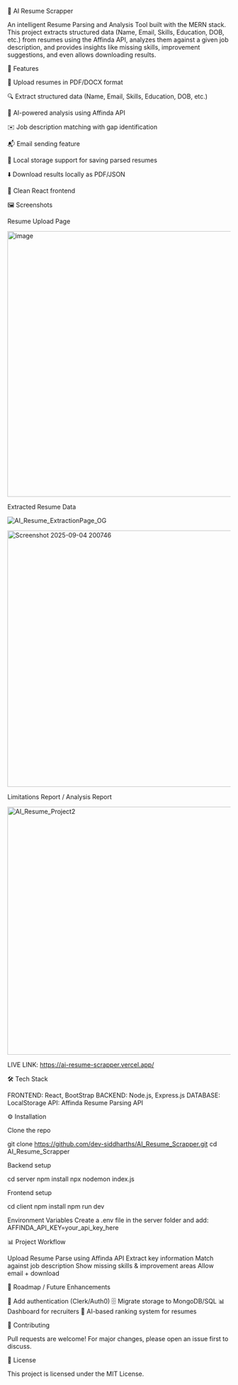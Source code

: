 📄 AI Resume Scrapper

An intelligent Resume Parsing and Analysis Tool built with the MERN stack. This project extracts structured data (Name, Email, Skills, Education, DOB, etc.) from resumes using the Affinda API, analyzes them against a given job description, and provides insights like missing skills, improvement suggestions, and even allows downloading results.

🚀 Features

📂 Upload resumes in PDF/DOCX format

🔍 Extract structured data (Name, Email, Skills, Education, DOB, etc.)

🤖 AI-powered analysis using Affinda API

✉️ Job description matching with gap identification

📬 Email sending feature

💾 Local storage support for saving parsed resumes

⬇️ Download results locally as PDF/JSON

🎨 Clean React frontend


🖼️ Screenshots

Resume Upload Page

<img width="1346" height="600" alt="image" src="https://github.com/user-attachments/assets/63e52606-9134-4866-8a62-05e2a1c701db" />

Extracted Resume Data

![AI_Resume_ExtractionPage_OG](https://github.com/user-attachments/assets/b8b3dea6-116a-4d43-987e-68c213a8d892)


<img width="1199" height="579" alt="Screenshot 2025-09-04 200746" src="https://github.com/user-attachments/assets/b77596b4-0a81-471f-8049-50c530697388" />

Limitations Report / Analysis Report

<img width="1206" height="560" alt="AI_Resume_Project2" src="https://github.com/user-attachments/assets/80781be7-55bd-4e67-9081-a9c80528920f" />

LIVE LINK: https://ai-resume-scrapper.vercel.app/

🛠️ Tech Stack

FRONTEND: React, BootStrap
BACKEND: Node.js, Express.js
DATABASE: LocalStorage
API: Affinda Resume Parsing API

⚙️ Installation

Clone the repo

git clone https://github.com/dev-siddharths/AI_Resume_Scrapper.git
cd AI_Resume_Scrapper


Backend setup

cd server
npm install
npx nodemon index.js


Frontend setup

cd client
npm install
npm run dev


Environment Variables
Create a .env file in the server folder and add:
AFFINDA_API_KEY=your_api_key_here


📊 Project Workflow

Upload Resume
Parse using Affinda API
Extract key information
Match against job description
Show missing skills & improvement areas
Allow email + download

📌 Roadmap / Future Enhancements

🔐 Add authentication (Clerk/Auth0)
🗄️ Migrate storage to MongoDB/SQL
📊 Dashboard for recruiters
🧠 AI-based ranking system for resumes

🤝 Contributing

Pull requests are welcome! For major changes, please open an issue first to discuss.

📜 License

This project is licensed under the MIT License.

